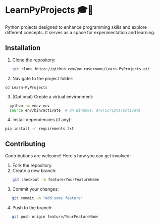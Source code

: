 # LearnPyProjects 🎓🐍
Python projects designed to enhance programming skills and explore different concepts. 
It serves as a space for experimentation and learning.


## Installation

1. Clone the repository:
   ```bash
   git clone https://github.com/yourusername/Learn-PyProjects.git

2. Navigate to the project folder:
  
```cd Learn-PyProjects```

3. (Optional) Create a virtual environment:
  ```bash
    python -m venv env
    source env/bin/activate  # On Windows: env\Scripts\activate
```


4. Install dependencies (if any):

```pip install -r requirements.txt```

## Contributing

Contributions are welcome! Here's how you can get involved:
1. Fork the repository.
2. Create a new branch:
   ```bash
   git checkout -b feature/YourFeatureName

3. Commit your changes:
```bash
   git commit -m "Add some feature"
```

4. Push to the branch:
```bash
   git push origin feature/YourFeatureName
```
